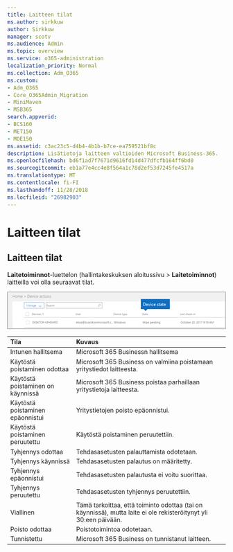 ```yaml
---
title: Laitteen tilat
ms.author: sirkkuw
author: Sirkkuw
manager: scotv
ms.audience: Admin
ms.topic: overview
ms.service: o365-administration
localization_priority: Normal
ms.collection: Adm_O365
ms.custom:
- Adm_O365
- Core_O365Admin_Migration
- MiniMaven
- MSB365
search.appverid:
- BCS160
- MET150
- MOE150
ms.assetid: c3ac23c5-d4b4-4b1b-b7ce-ea759521bf8c
description: Lisätietoja laitteen valtioiden Microsoft Business-365.
ms.openlocfilehash: bd6f1ad7f7671d9616fd14d477dfcfb164ff6bd0
ms.sourcegitcommit: eb1a77e4cc4e8f564a1c78d2ef53d7245fe4517a
ms.translationtype: MT
ms.contentlocale: fi-FI
ms.lasthandoff: 11/28/2018
ms.locfileid: "26982903"
---
```

# <a name="device-states"></a>Laitteen tilat

## <a name="device-states"></a>Laitteen tilat

**Laitetoiminnot**-luettelon (hallintakeskuksen aloitussivu \> **Laitetoiminnot**) laitteilla voi olla seuraavat tilat.
  
![In the Device actions list, you can see the Devices states.](media/a621c47e-45d9-4e1a-beb9-c03254d40c1d.png)
  
|**Tila**|**Kuvaus**|
|:-----|:-----|
|Intunen hallitsema  <br/> |Microsoft 365 Businessn hallitsema  <br/> |
|Käytöstä poistaminen odottaa  <br/> |Microsoft 365 Business on valmiina poistamaan yritystiedot laitteesta.  <br/> |
|Käytöstä poistaminen on käynnissä  <br/> |Microsoft 365 Business poistaa parhaillaan yritystietoja laitteesta.  <br/> |
|Käytöstä poistaminen epäonnistui  <br/> | Yritystietojen poisto epäonnistui.  <br/> |
|Käytöstä poistaminen peruutettu  <br/> |Käytöstä poistaminen peruutettiin.  <br/> |
|Tyhjennys odottaa  <br/> |Tehdasasetusten palauttamista odotetaan.  <br/> |
|Tyhjennys käynnissä  <br/> |Tehdasasetusten palautus on määritetty.  <br/> |
|Tyhjennys epäonnistui  <br/> |Tehdasasetusten palautusta ei voitu suorittaa.  <br/> |
|Tyhjennys peruutettu  <br/> |Tehdasasetusten tyhjennys peruutettiin.  <br/> |
|Viallinen  <br/> |Tämä tarkoittaa, että toiminto odottaa (tai on käynnissä), mutta laite ei ole rekisteröitynyt yli 30:een päivään.  <br/> |
|Poisto odottaa  <br/> |Poistotoimintoa odotetaan.  <br/> |
|Tunnistettu  <br/> |Microsoft 365 Business on tunnistanut laitteen.  <br/> |
   
